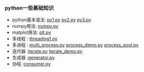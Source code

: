 ### python一些基础知识
- python基本语法: [py1.py](https://github.com/xwlee9/python/blob/master/python/py1.py)
                [py2.py](https://github.com/xwlee9/python/blob/master/python/py2.py)
                [py3.py](https://github.com/xwlee9/python/blob/master/python/py3.py)
- numpy用法: [numpy.py](https://github.com/xwlee9/python/blob/master/python/numpy.py)
- matplot用法: [plt.py](https://github.com/xwlee9/python/blob/master/python/plt.py)
- 多线程   : [threading1.py](https://github.com/xwlee9/python/blob/master/python/threading1.py)
- 多进程   : [multi_process.py](https://github.com/xwlee9/python/blob/master/python/%E5%A4%9A%E8%BF%9B%E7%A8%8B/multi_process.py)
            [process_demo.py](https://github.com/xwlee9/python/blob/master/python/%E5%A4%9A%E8%BF%9B%E7%A8%8B/process_demo.py)
            [process_pool.py](https://github.com/xwlee9/python/blob/master/python/%E5%A4%9A%E8%BF%9B%E7%A8%8B/process_pool.py)
- 迭代器   :[iterate.py](https://github.com/xwlee9/python/blob/master/python/iterate.py)
            [iterate_demo.py](https://github.com/xwlee9/python/blob/master/python/iterate_demo.py)
- 生成器   :[generator.py](https://github.com/xwlee9/python/blob/master/python/generator.py)
- 协程     :[consumer.py](https://github.com/xwlee9/python/blob/master/python/consumer.py)
